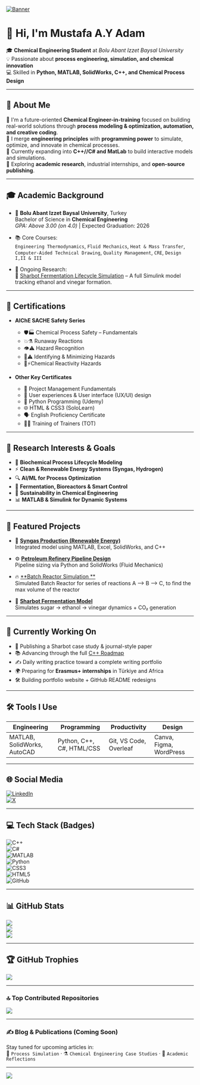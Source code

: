 [![Banner](https://raw.githubusercontent.com/mustafaChemEng/mustafaChemEng/main/assets/banner.png)](https://sdmntpreastus2.oaiusercontent.com/files/00000000-ecd8-61f6-97a9-3115d7613014/raw?se=2025-06-28T23%3A03%3A57Z&sp=r&sv=2024-08-04&sr=b&scid=7de70772-4169-5efc-8d0b-f773a2d9a26d&skoid=0da8417a-a4c3-4a19-9b05-b82cee9d8868&sktid=a48cca56-e6da-484e-a814-9c849652bcb3&skt=2025-06-28T19%3A09%3A11Z&ske=2025-06-29T19%3A09%3A11Z&sks=b&skv=2024-08-04&sig=Nvn%2BRLBbJRFVr9WwZATRs0jVMy2hN3icEc5szcJ8HVw%3D)

# 👋 Hi, I'm Mustafa A.Y Adam

🎓 **Chemical Engineering Student** at *Bolu Abant Izzet Baysal University*  
💡 Passionate about **process engineering, simulation, and chemical innovation**  
💻 Skilled in **Python, MATLAB, SolidWorks, C++, and Chemical Process Design**

---

## 🚀 About Me

🔹 I'm a future-oriented **Chemical Engineer-in-training** focused on building real-world solutions through **process modeling & optimization, automation, and creative coding**.  
🔹 I merge **engineering principles** with **programming power** to simulate, optimize, and innovate in chemical processes.  
🔹 Currently expanding into **C++//C# and MatLab** to build interactive models and simulations.  
🔹 Exploring **academic research**, industrial internships, and **open-source publishing**.

---

## 🎓 Academic Background

- 🏫 **Bolu Abant Izzet Baysal University**, Turkey  
  Bachelor of Science in **Chemical Engineering**  
  *GPA: Above 3.00 (on 4.0)* | Expected Graduation: 2026  

- 📚 Core Courses:  
  `Engineering Thermodynamics`, `Fluid Mechanics`, `Heat & Mass Transfer`,  
  `Computer-Aided Technical Drawing`, `Quality Management`, `CRE`, `Design I,II & III`

- 🧪 Ongoing Research:  
  🔬 [Sharbot Fermentation Lifecycle Simulation](https://github.com/mustafaChemEng/Sharbot-Fermentation-Lifecycle-Model) – A full Simulink model tracking ethanol and vinegar formation.

---

## 📜 Certifications

- **AIChE SACHE Safety Series**  
  -  🛡🏭  Chemical Process Safety – Fundamentals  
  -  💥⚗  Runaway Reactions  
  -  👁⚠  Hazard Recognition  
  -  🔎⚠ Identifying & Minimizing Hazards  
  -  🧪⚡Chemical Reactivity Hazards  

- **Other Key Certificates**  
  - 📘 Project Management Fundamentals
  - 📱 User experiences & User interface (UX/UI) design
  - 🐍 Python Programming (Udemy)  
  - 🌐 HTML & CSS3 (SoloLearn)  
  - 🗣️ English Proficiency Certificate  
  - 🧑‍🏫 Training of Trainers (TOT)

---

## 🧠 Research Interests & Goals

- 🔁 **Biochemical Process Lifecycle Modeling**
- ⚡ **Clean & Renewable Energy Systems (Syngas, Hydrogen)**
- 🔍 **AI/ML for Process Optimization**
- 🧪 **Fermentation, Bioreactors & Smart Control**
- 🌱 **Sustainability in Chemical Engineering**
- 📊 **MATLAB & Simulink for Dynamic Systems**

---

## 📌 Featured Projects
- 🧪 [**Syngas Production (Renewable Energy)**](https://github.com/mustafaChemEng/Syngas-Production-Process)  
  Integrated model using MATLAB, Excel, SolidWorks, and C++

- ⚙️ [**Petroleum Refinery Pipeline Design**](https://github.com/mustafaChemEng/Crude-Oil-Pipeline-System-Design)  
  Pipeline sizing via Python and SolidWorks (Fluid Mechanics)

- 🔥 [**Batch Reactor Simulation **](https://github.com/mustafachemeng/Batch_Reactor_AtoBtoC)  
  Simulated Batch Reactor for series of reactions A --> B --> C, to find the max volume of the reactor

- 🍹 [**Sharbot Fermentation Model**](https://github.com/mustafaChemEng/Sharbot-Fermentation-Lifecycle-Model)  
  Simulates sugar → ethanol → vinegar dynamics + CO₂ generation

---

## 🧭 Currently Working On

- 🧠 Publishing a Sharbot case study & journal-style paper  
- 📚 Advancing through the full [C++ Roadmap](https://programmingadvices.com)  
- ✍️ Daily writing practice toward a complete writing portfolio  
- 🌍 Preparing for **Erasmus+ internships** in Türkiye and Africa  
- 🛠 Building portfolio website + GitHub README redesigns  

---

## 🛠 Tools I Use

| Engineering         | Programming           | Productivity         | Design           |
|---------------------|------------------------|------------------------|------------------|
| MATLAB, SolidWorks, AutoCAD | Python, C++, C#, HTML/CSS | Git, VS Code, Overleaf | Canva, Figma, WordPress |

---

## 🌐 Social Media

[![LinkedIn](https://img.shields.io/badge/LinkedIn-%230077B5.svg?logo=linkedin&logoColor=white)](https://www.linkedin.com/in/mustafa-ali-2b5624257/)  
[![X](https://img.shields.io/badge/X-black.svg?logo=X&logoColor=white)](https://x.com/Must23393Ali)

---

## 💻 Tech Stack (Badges)

![C++](https://img.shields.io/badge/C++-00599C?style=for-the-badge&logo=cplusplus&logoColor=white)    
![C#](https://img.shields.io/badge/c%23-%23239120.svg?style=for-the-badge&logo=csharp&logoColor=white)    
![MATLAB](https://img.shields.io/badge/MATLAB-0076A8?style=for-the-badge&logo=Mathworks&logoColor=white)    
![Python](https://img.shields.io/badge/python-3670A0?style=for-the-badge&logo=python&logoColor=ffdd54)    
![CSS3](https://img.shields.io/badge/css3-%231572B6.svg?style=for-the-badge&logo=css3&logoColor=white)    
![HTML5](https://img.shields.io/badge/html5-%23E34F26.svg?style=for-the-badge&logo=html5&logoColor=white)    
![GitHub](https://img.shields.io/badge/github-%23121011.svg?style=for-the-badge&logo=github&logoColor=white)    

---

## 📊 GitHub Stats

![](https://github-readme-stats.vercel.app/api?username=mustafaChemEng&theme=dark&hide_border=false&include_all_commits=true&count_private=true)  
![](https://github-readme-streak-stats.herokuapp.com/?user=mustafaChemEng&theme=dark&hide_border=false)  
![](https://github-readme-stats.vercel.app/api/top-langs/?username=mustafaChemEng&theme=dark&hide_border=false&layout=compact)

---

## 🏆 GitHub Trophies

![](https://github-profile-trophy.vercel.app/?username=mustafaChemEng&theme=radical&no-frame=false&no-bg=true&margin-w=4)

---

### 🔝 Top Contributed Repositories

![](https://github-contributor-stats.vercel.app/api?username=mustafaChemEng&limit=5&theme=dark&combine_all_yearly_contributions=true)

---

### ✍️ Blog & Publications (Coming Soon)

Stay tuned for upcoming articles in:  
📘 `Process Simulation` · ⚗️ `Chemical Engineering Case Studies` · 💬 `Academic Reflections`

---

[![](https://visitcount.itsvg.in/api?id=mustafaChemEng&icon=0&color=0)](https://visitcount.itsvg.in)
